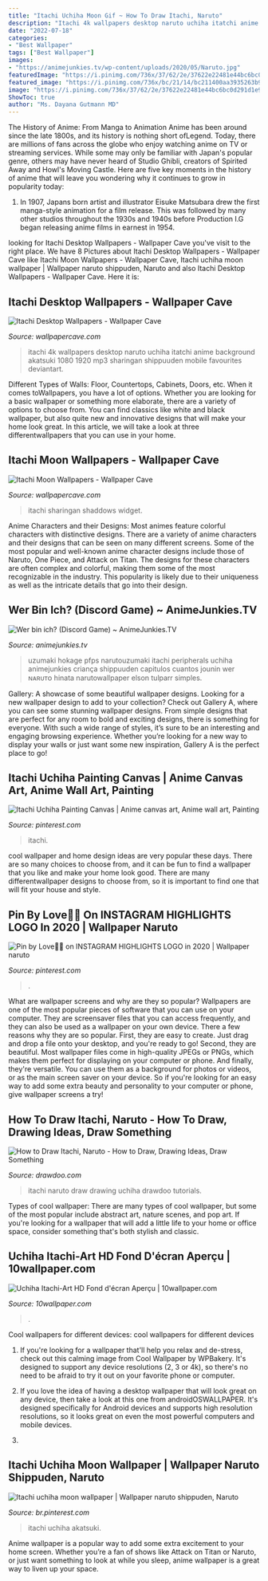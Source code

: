 ```yaml
---
title: "Itachi Uchiha Moon Gif ~ How To Draw Itachi, Naruto"
description: "Itachi 4k wallpapers desktop naruto uchiha itatchi anime background akatsuki 1080 1920 mp3 sharingan shippuuden mobile favourites deviantart"
date: "2022-07-18"
categories:
- "Best Wallpaper"
tags: ["Best Wallpaper"]
images:
- "https://animejunkies.tv/wp-content/uploads/2020/05/Naruto.jpg"
featuredImage: "https://i.pinimg.com/736x/37/62/2e/37622e22481e44bc6bc0d291d1e91508.jpg"
featured_image: "https://i.pinimg.com/736x/bc/21/14/bc211400aa3935263b928bee7ec9eac1.jpg"
image: "https://i.pinimg.com/736x/37/62/2e/37622e22481e44bc6bc0d291d1e91508.jpg"
ShowToc: true
author: "Ms. Dayana Gutmann MD"
---
```



The History of Anime: From Manga to Animation
Anime has been around since the late 1800s, and its history is nothing short ofLegend. Today, there are millions of fans across the globe who enjoy watching anime on TV or streaming services. While some may only be familiar with Japan's popular genre, others may have never heard of Studio Ghibli, creators of Spirited Away and Howl's Moving Castle. Here are five key moments in the history of anime that will leave you wondering why it continues to grow in popularity today:
1) In 1907, Japans born artist and illustrator Eisuke Matsubara drew the first manga-style animation for a film release. This was followed by many other studios throughout the 1930s and 1940s before Production I.G began releasing anime films in earnest in 1954.

	

		
looking for Itachi Desktop Wallpapers - Wallpaper Cave you've visit to the right place. We have 8 Pictures about Itachi Desktop Wallpapers - Wallpaper Cave like Itachi Moon Wallpapers - Wallpaper Cave, Itachi uchiha moon wallpaper | Wallpaper naruto shippuden, Naruto and also Itachi Desktop Wallpapers - Wallpaper Cave. Here it is:
		
    
## Itachi Desktop Wallpapers - Wallpaper Cave

<img loading=lazy src="https://wallpapercave.com/wp/wp4953902.jpg" onerror="this.onerror=null;this.src='https://tse1.mm.bing.net/th?id=OIP.osW0xuRZscmqHUMGHhyhuwHaEK&amp;pid=15.1';" alt="Itachi Desktop Wallpapers - Wallpaper Cave">

_Source: wallpapercave.com_

>itachi 4k wallpapers desktop naruto uchiha itatchi anime background akatsuki 1080 1920 mp3 sharingan shippuuden mobile favourites deviantart. 

	

Different Types of Walls: Floor, Countertops, Cabinets, Doors, etc.
When it comes toWallpapers, you have a lot of options. Whether you are looking for a basic wallpaper or something more elaborate, there are a variety of options to choose from. You can find classics like white and black wallpaper, but also quite new and innovative designs that will make your home look great. In this article, we will take a look at three differentwallpapers that you can use in your home.

    
## Itachi Moon Wallpapers - Wallpaper Cave

<img loading=lazy src="https://wallpapercave.com/wp/wp9364542.jpg" onerror="this.onerror=null;this.src='https://tse2.mm.bing.net/th?id=OIP.TQV_8zOomaXKYWIRREEYUgHaET&amp;pid=15.1';" alt="Itachi Moon Wallpapers - Wallpaper Cave">

_Source: wallpapercave.com_

>itachi sharingan shaddows widget. 

	

Anime Characters and their Designs: Most animes feature colorful characters with distinctive designs.
There are a variety of anime characters and their designs that can be seen on many different screens. Some of the most popular and well-known anime character designs include those of Naruto, One Piece, and Attack on Titan. The designs for these characters are often complex and colorful, making them some of the most recognizable in the industry. This popularity is likely due to their uniqueness as well as the intricate details that go into their design.

    
## Wer Bin Ich? (Discord Game) ~ AnimeJunkies.TV

<img loading=lazy src="https://animejunkies.tv/wp-content/uploads/2020/05/Naruto.jpg" onerror="this.onerror=null;this.src='https://tse1.mm.bing.net/th?id=OIP.cR531KPLKervaJgUaJtFIAHaHa&amp;pid=15.1';" alt="Wer bin ich? (Discord Game) ~ AnimeJunkies.TV">

_Source: animejunkies.tv_

>uzumaki hokage pfps narutouzumaki itachi peripherals uchiha animejunkies criança shippuuden capitulos cuantos jounin wer ɴᴀʀᴜᴛᴏ hinata narutowallpaper elson tulparr simples. 

	

Gallery: A showcase of some beautiful wallpaper designs.
Looking for a new wallpaper design to add to your collection? Check out Gallery A, where you can see some stunning wallpaper designs. From simple designs that are perfect for any room to bold and exciting designs, there is something for everyone. With such a wide range of styles, it’s sure to be an interesting and engaging browsing experience. Whether you’re looking for a new way to display your walls or just want some new inspiration, Gallery A is the perfect place to go!





	
	
    
## Itachi Uchiha Painting Canvas | Anime Canvas Art, Anime Wall Art, Painting

<img loading=lazy src="https://i.pinimg.com/736x/37/62/2e/37622e22481e44bc6bc0d291d1e91508.jpg" onerror="this.onerror=null;this.src='https://tse3.mm.bing.net/th?id=OIP.Z-nabF0UjV82T6koupqOdgHaHa&amp;pid=15.1';" alt="Itachi Uchiha Painting Canvas | Anime canvas art, Anime wall art, Painting">

_Source: pinterest.com_

>itachi. 

	

cool wallpaper and home design ideas are very popular these days. There are so many choices to choose from, and it can be fun to find a wallpaper that you like and make your home look good. There are many differentwallpaper designs to choose from, so it is important to find one that will fit your house and style.

    
## Pin By Love🌌🖤 On INSTAGRAM HIGHLIGHTS LOGO In 2020 | Wallpaper Naruto

<img loading=lazy src="https://i.pinimg.com/736x/8a/ac/8e/8aac8e9e70478cce19cb4bcebb6cce3e.jpg" onerror="this.onerror=null;this.src='https://tse3.mm.bing.net/th?id=OIP.ubatxTIu1AuPrjGXohuFCQHaNK&amp;pid=15.1';" alt="Pin by Love🌌🖤 on INSTAGRAM HIGHLIGHTS LOGO in 2020 | Wallpaper naruto">

_Source: pinterest.com_

>. 

	

What are wallpaper screens and why are they so popular?
Wallpapers are one of the most popular pieces of software that you can use on your computer. They are screensaver files that you can access frequently, and they can also be used as a wallpaper on your own device. There a few reasons why they are so popular. First, they are easy to create. Just drag and drop a file onto your desktop, and you're ready to go! Second, they are beautiful. Most wallpaper files come in high-quality JPEGs or PNGs, which makes them perfect for displaying on your computer or phone. And finally, they're versatile. You can use them as a background for photos or videos, or as the main screen saver on your device. So if you're looking for an easy way to add some extra beauty and personality to your computer or phone, give wallpaper screens a try!

    
## How To Draw Itachi, Naruto - How To Draw, Drawing Ideas, Draw Something

<img loading=lazy src="http://drawdoo.com/wp-content/uploads/tutorials/Naruto/lesson23/step_00.png" onerror="this.onerror=null;this.src='https://tse1.mm.bing.net/th?id=OIP.vrgds90fo5exSVeOc-9N1wHaML&amp;pid=15.1';" alt="How to Draw Itachi, Naruto - How to Draw, Drawing Ideas, Draw Something">

_Source: drawdoo.com_

>itachi naruto draw drawing uchiha drawdoo tutorials. 

	

Types of cool wallpaper:
There are many types of cool wallpaper, but some of the most popular include abstract art, nature scenes, and pop art. If you're looking for a wallpaper that will add a little life to your home or office space, consider something that's both stylish and classic.

    
## Uchiha Itachi-Art HD Fond D&#039;écran Aperçu | 10wallpaper.com

<img loading=lazy src="https://www.10wallpaper.com/wallpaper/1680x1050/1503/Uchiha_Itachi-Art_HD_Wallpaper_1680x1050.jpg" onerror="this.onerror=null;this.src='https://tse3.mm.bing.net/th?id=OIP.Zjcq7Y8772upfP-fbsBklgHaEo&amp;pid=15.1';" alt="Uchiha Itachi-Art HD Fond d&#039;écran Aperçu | 10wallpaper.com">

_Source: 10wallpaper.com_

>. 

	

Cool wallpapers for different devices:
cool wallpapers for different devices 

1. If you're looking for a wallpaper that'll help you relax and de-stress, check out this calming image from Cool Wallpaper by WPBakery. It's designed to support any device resolutions (2, 3 or 4k), so there's no need to be afraid to try it out on your favorite phone or computer.

2. If you love the idea of having a desktop wallpaper that will look great on any device, then take a look at this one from androidOSWALLPAPER. It's designed specifically for Android devices and supports high resolution resolutions, so it looks great on even the most powerful computers and mobile devices.

3.

    
## Itachi Uchiha Moon Wallpaper | Wallpaper Naruto Shippuden, Naruto

<img loading=lazy src="https://i.pinimg.com/736x/bc/21/14/bc211400aa3935263b928bee7ec9eac1.jpg" onerror="this.onerror=null;this.src='https://tse2.mm.bing.net/th?id=OIP.piAQRa5qj1X8LLhADsp3RAHaOu&amp;pid=15.1';" alt="Itachi uchiha moon wallpaper | Wallpaper naruto shippuden, Naruto">

_Source: br.pinterest.com_

>itachi uchiha akatsuki. 

	

Anime wallpaper is a popular way to add some extra excitement to your home screen. Whether you’re a fan of shows like Attack on Titan or Naruto, or just want something to look at while you sleep, anime wallpaper is a great way to liven up your space.

